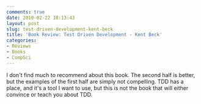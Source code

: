 ```yaml
---
comments: true
date: 2010-02-22 18:13:43
layout: post
slug: test-driven-development-kent-beck
title: 'Book Review: Test Driven Development - Kent Beck'
categories:
- Reviews
- Books
- CompSci
---
```


I don't find much to recommend about this book. The second half is better, but the examples of the first half are simply not compelling. TDD has a place, and it's a tool I want to use, but this is not the book that will either convince or teach you about TDD.
